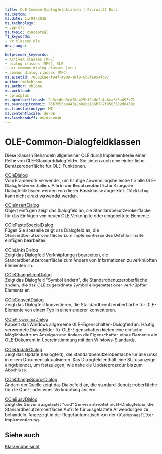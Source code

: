 ```yaml
---
title: OLE-Common-Dialogfeldklassen | Microsoft Docs
ms.custom: ''
ms.date: 11/04/2016
ms.technology:
- cpp-mfc
ms.topic: conceptual
f1_keywords:
- vc.classes.ole
dev_langs:
- C++
helpviewer_keywords:
- ActiveX classes [MFC]
- dialog classes [MFC], OLE
- OLE common dialog classes [MFC]
- common dialog classes [MFC]
ms.assetid: 706526ae-f94f-4909-a0f8-6b5fe954fd97
author: mikeblome
ms.author: mblome
ms.workload:
- cplusplus
ms.openlocfilehash: 2e3cedbe3cd08a425bd2bde2b4a6ca8c5a493c72
ms.sourcegitcommit: 76b7653ae443a2b8eb1186b789f8503609d6453e
ms.translationtype: MT
ms.contentlocale: de-DE
ms.lasthandoff: 05/04/2018
---
```

# <a name="ole-common-dialog-classes"></a>OLE-Common-Dialogfeldklassen
Diese Klassen Behandeln allgemeiner OLE durch Implementieren einer Reihe von OLE-Standarddialogfelder. Sie bieten auch eine einheitliche Benutzeroberfläche für OLE-Funktionen.  
  
 [COleDialog](../mfc/reference/coledialog-class.md)  
 Vom Framework verwendet, um häufige Anwendungsbereiche für alle OLE-Dialogfelder enthalten. Alle in der Benutzeroberfläche Kategorie Dialogfeldklassen werden von dieser Basisklasse abgeleitet. `COleDialog` kann nicht direkt verwendet werden.  
  
 [COleInsertDialog](../mfc/reference/coleinsertdialog-class.md)  
 Objekt einfügen zeigt das Dialogfeld an, die Standardbenutzeroberfläche für das Einfügen von neuen OLE Verknüpfte oder eingebettete Elemente.  
  
 [COlePasteSpecialDialog](../mfc/reference/colepastespecialdialog-class.md)  
 Fügen Sie spezielle zeigt das Dialogfeld an, die Standardbenutzeroberfläche zum Implementieren des Befehls Inhalte einfügen bearbeiten.  
  
 [COleLinksDialog](../mfc/reference/colelinksdialog-class.md)  
 Zeigt das Dialogfeld Verknüpfungen bearbeiten, die Standardbenutzeroberfläche zum Ändern von Informationen zu verknüpften Elementen an.  
  
 [COleChangeIconDialog](../mfc/reference/colechangeicondialog-class.md)  
 Zeigt das Dialogfeld "Symbol ändern", die Standardbenutzeroberfläche ändern, die das OLE zugeordnete Symbol eingebettet oder verknüpften Elements an.  
  
 [COleConvertDialog](../mfc/reference/coleconvertdialog-class.md)  
 Zeigt das Dialogfeld konvertieren, die Standardbenutzeroberfläche für OLE-Elemente von einem Typ in einen anderen konvertieren.  
  
 [COlePropertiesDialog](../mfc/reference/colepropertiesdialog-class.md)  
 Kapselt das Windows allgemeine OLE-Eigenschaften-Dialogfeld an. Häufig verwendete Dialogfelder für OLE-Eigenschaften bieten eine einfache Möglichkeit zum Anzeigen und ändern die Eigenschaften eines Elements ein OLE-Dokument in Übereinstimmung mit den Windows-Standards.  
  
 [COleUpdateDialog](../mfc/reference/coleupdatedialog-class.md)  
 Zeigt das Update (Dialogfeld), die Standardbenutzeroberfläche für alle Links in einem Dokument aktualisieren. Das Dialogfeld enthält eine Statusanzeige eingeblendet, um festzulegen, wie nahe die Updateprozedur bis zum Abschluss.  
  
 [COleChangeSourceDialog](../mfc/reference/colechangesourcedialog-class.md)  
 Ändern der Quelle zeigt das Dialogfeld an, die standard-Benutzeroberfläche für die Quell- oder einer Verknüpfung ändern.  
  
 [COleBusyDialog](../mfc/reference/colebusydialog-class.md)  
 Zeigt die Server ausgelastet "und" Server antwortet nicht-Dialogfelder, die Standardbenutzeroberfläche Aufrufe für ausgelastete Anwendungen zu behandeln. Angezeigt in der Regel automatisch von der `COleMessageFilter` Implementierung.  
  
## <a name="see-also"></a>Siehe auch  
 [Klassenübersicht](../mfc/class-library-overview.md)

